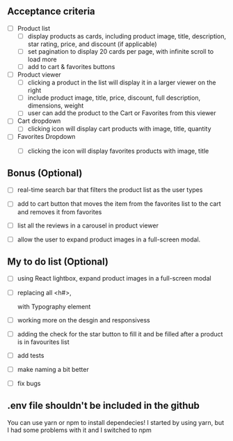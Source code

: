 ## Acceptance criteria

- [ ] Product list
    - [ ] display products as cards, including product image, title, description, star rating, price, and discount (if applicable)
    - [ ] set pagination to display 20 cards per page, with infinite scroll to load more
    - [ ] add to cart & favorites buttons
- [ ] Product viewer
  - [ ] clicking a product in the list will display it in a larger viewer on the right
  - [ ] include product image, title, price, discount, full description, dimensions, weight
  - [ ] user can add the product to the Cart or Favorites from this viewer
- [ ] Cart dropdown
  - [ ] clicking icon will display cart products with image, title, quantity

- [ ] Favorites Dropdown
  - [ ] clicking the icon will display favorites products with image, title


## Bonus (Optional)

- [ ] real-time search bar that filters the product list as the user types
- [ ] add to cart button that moves the item from the favorites list to the cart and removes it from favorites
- [ ] list all the reviews in a carousel in product viewer
- [ ] allow the user to expand product images in a full-screen modal. 


## My to do list (Optional)
- [ ] using React lightbox, expand product images in a full-screen modal
- [ ] replacing all <h#>, <p> with Typography element
- [ ] working more on the desgin and responsivess
- [ ] adding the check for the star button to fill it and be filled after a product is in favourites list
- [ ] add tests
- [ ] make naming a bit better
- [ ] fix bugs


## .env file shouldn't be included in the github

You can use yarn or npm to install dependecies! 
I started by using yarn, but I had some problems with it and I switched to npm
